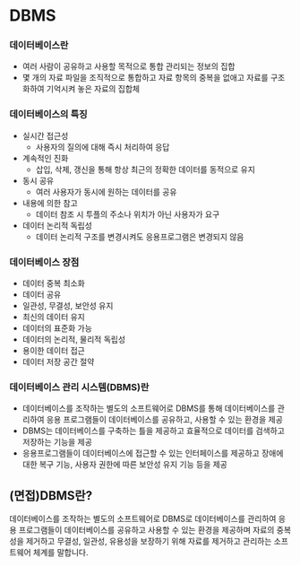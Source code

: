 # DBMS

### 데이터베이스란

- 여러 사람이 공유하고 사용할 목적으로 통합 관리되는 정보의 집합
- 몇 개의 자료 파일을 조직적으로 통합하고 자료 항목의 중복을 없애고 자료를 구조화하여 기억시켜 놓은 자료의 집합체

### 데이터베이스의 특징

- 실시간 접근성
    - 사용자의 질의에 대해 즉시 처리하여 응답
- 계속적인 진화
    - 삽입, 삭제, 갱신을 통해 항상 최근의 정확한 데이터를 동적으로 유지
- 동시 공유
    - 여러 사용자가 동시에 원하는 데이터를 공유
- 내용에 의한 참고
    - 데이터 참조 시 투플의 주소나 위치가 아닌 사용자가 요구
- 데이터 논리적 독립성
    - 데이터 논리적 구조를 변경시켜도 응용프로그램은 변경되지 않음

### 데이터베이스 장점

- 데이터 중복 최소화
- 데이터 공유
- 일관성, 무결성, 보안성 유지
- 최신의 데이터 유지
- 데이터의 표준화 가능
- 데이터의 논리적, 물리적 독립성
- 용이한 데이터 접근
- 데이터 저장 공간 절약

### 데이터베이스 관리 시스템(DBMS)란

- 데이터베이스를 조작하는 별도의 소프트웨어로 DBMS를 통해 데이터베이스를 관리하여 응용 프로그램들이 데이터베이스를 공유하고, 사용할 수 있는 환경을 제공
- DBMS는 데이터베이스를 구축하는 틀을 제공하고 효율적으로 데이터를 검색하고 저장하는 기능을 제공
- 응용프로그램들이 데이터베이스에 접근할 수 있는 인터페이스를 제공하고 장애에 대한 복구 기능, 사용자 권한에 따른 보안성 유지 기능 등을 제공

## (면접)DBMS란?

데이터베이스를 조작하는 별도의 소프트웨어로 DBMS로 데이터베이스를 관리하여 응용 프로그램들이 데이터베이스를 공유하고 사용할 수 있는 환경을 제공하며 자료의 중복성을 제거하고 무결성, 일관성, 유용성을 보장하기 위해 자료를 제거하고 관리하는 소프트웨어 체계를 말합니다.
